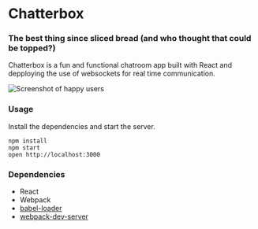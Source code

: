 Chatterbox
=====================

### The best thing since sliced bread (and who thought that could be topped?)

Chatterbox is a fun and functional chatroom app built with React and depploying the use of websockets for real time communication.

![Screenshot of happy users](https://github.com/bartleyjulia/chattyApp/blob/master/build/github%20images/winner.gif)



### Usage

Install the dependencies and start the server.

```
npm install
npm start
open http://localhost:3000
```



### Dependencies

* React
* Webpack
* [babel-loader](https://github.com/babel/babel-loader)
* [webpack-dev-server](https://github.com/webpack/webpack-dev-server)
